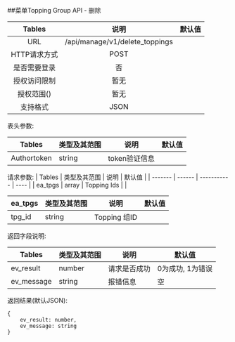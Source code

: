 ##菜单Topping Group API - 删除


|  Tables  |               说明               | 默认值  |
| :------: | :----------------------------: | :--: |
|   URL    | /api/manage/v1/delete_toppings |      |
| HTTP请求方式 |              POST              |      |
|  是否需要登录  |               否                |      |
|  授权访问限制  |               暂无               |      |
|  授权范围()  |               暂无               |      |
|   支持格式   |              JSON              |      |


表头参数:

| Tables      | 类型及其范围 | 说明        | 默认值  |
| ----------- | ------ | --------- | ---- |
| Authortoken | string | token验证信息 |      |

请求参数:
| Tables  | 类型及其范围 | 说明          | 默认值  |
| ------- | ------ | ----------- | ---- |
| ea_tpgs | array  | Topping Ids |      |

| ea_tpgs | 类型及其范围 | 说明          | 默认值  |
| ------- | ------ | ----------- | ---- |
| tpg_id  | string | Topping 组ID |      |

返回字段说明:

| Tables     | 类型及其范围 | 说明     | 默认值        |
| ---------- | ------ | ------ | ---------- |
| ev_result  | number | 请求是否成功 | 0为成功, 1为错误 |
| ev_message | string | 报错信息   | 空          |



返回结果(默认JSON):
```
{
    ev_result: number,
    ev_message: string
}
```